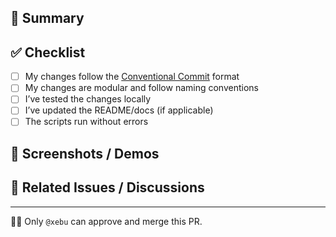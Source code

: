 ## 🧠 Summary

<!-- A short summary of the changes you're introducing. Follow Conventional Commits format, e.g., "feat: add new user authentication flow" -->

## ✅ Checklist

- [ ] My changes follow the [Conventional Commit](https://www.conventionalcommits.org/) format
- [ ] My changes are modular and follow naming conventions
- [ ] I’ve tested the changes locally
- [ ] I’ve updated the README/docs (if applicable)
- [ ] The scripts run without errors

## 📸 Screenshots / Demos

<!-- Optional: show outputs, terminal logs, or screenshots -->

## 🔗 Related Issues / Discussions

<!-- Link to issues, discussions, or notes -->

---

🧙‍♂️ Only `@xebu` can approve and merge this PR.
